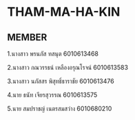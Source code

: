 # THAM-MA-HA-KIN
## MEMBER
1.นางสาว พรนภัส ทสนุต 6010613468

2.นางสาว กณวรรธน์ เหลืองอรุณโรจน์ 6010613583

3.นางสาว นภัสสร พิสุทธิ์ธาราชัย 6010613476

4.นาย ธนัท เจียรสุวรรณ 6010613575

5.นาย สมปราชญ์ เนตรสมสว่าง 6010680210


